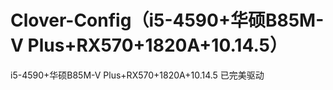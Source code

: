 # Clover-Config（i5-4590+华硕B85M-V Plus+RX570+1820A+10.14.5）
 i5-4590+华硕B85M-V Plus+RX570+1820A+10.14.5
 已完美驱动
